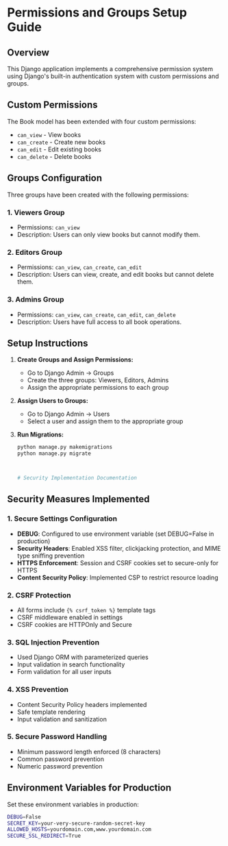 # Permissions and Groups Setup Guide

## Overview
This Django application implements a comprehensive permission system using Django's built-in authentication system with custom permissions and groups.

## Custom Permissions
The Book model has been extended with four custom permissions:
- `can_view` - View books
- `can_create` - Create new books
- `can_edit` - Edit existing books
- `can_delete` - Delete books

## Groups Configuration
Three groups have been created with the following permissions:

### 1. Viewers Group
- Permissions: `can_view`
- Description: Users can only view books but cannot modify them.

### 2. Editors Group
- Permissions: `can_view`, `can_create`, `can_edit`
- Description: Users can view, create, and edit books but cannot delete them.

### 3. Admins Group
- Permissions: `can_view`, `can_create`, `can_edit`, `can_delete`
- Description: Users have full access to all book operations.

## Setup Instructions

1. **Create Groups and Assign Permissions:**
   - Go to Django Admin → Groups
   - Create the three groups: Viewers, Editors, Admins
   - Assign the appropriate permissions to each group

2. **Assign Users to Groups:**
   - Go to Django Admin → Users
   - Select a user and assign them to the appropriate group

3. **Run Migrations:**
   ```bash
   python manage.py makemigrations
   python manage.py migrate



   # Security Implementation Documentation

## Security Measures Implemented

### 1. Secure Settings Configuration
- **DEBUG**: Configured to use environment variable (set DEBUG=False in production)
- **Security Headers**: Enabled XSS filter, clickjacking protection, and MIME type sniffing prevention
- **HTTPS Enforcement**: Session and CSRF cookies set to secure-only for HTTPS
- **Content Security Policy**: Implemented CSP to restrict resource loading

### 2. CSRF Protection
- All forms include `{% csrf_token %}` template tags
- CSRF middleware enabled in settings
- CSRF cookies are HTTPOnly and Secure

### 3. SQL Injection Prevention
- Used Django ORM with parameterized queries
- Input validation in search functionality
- Form validation for all user inputs

### 4. XSS Prevention
- Content Security Policy headers implemented
- Safe template rendering
- Input validation and sanitization

### 5. Secure Password Handling
- Minimum password length enforced (8 characters)
- Common password prevention
- Numeric password prevention

## Environment Variables for Production

Set these environment variables in production:

```bash
DEBUG=False
SECRET_KEY=your-very-secure-random-secret-key
ALLOWED_HOSTS=yourdomain.com,www.yourdomain.com
SECURE_SSL_REDIRECT=True